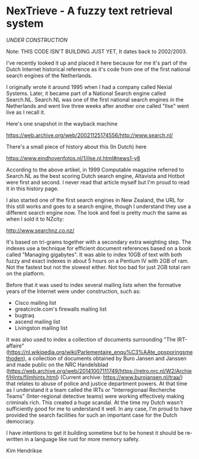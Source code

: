 # NexTrieve - A fuzzy text retrieval system

*UNDER CONSTRUCTION*

Note: THIS CODE ISN'T BUILDING JUST YET, It dates back to 2002/2003.

I've recently looked it up and placed it here because for me it's part of the Dutch Internet historical reference as it's code from one of the first national search engines of the Netherlands.

I originally wrote it around 1995 when I had a company called Nexial Systems. Later, it became part of a National Search engine called Search.NL. Search.NL was one of the first national search engines in the Netherlands and went live three weeks after another one called "Ilse" went live as I recall it.

Here's one snapshot in the wayback machine

https://web.archive.org/web/20021125174556/http://www.search.nl/

There's a small piece of history about this (In Dutch) here

https://www.eindhovenfotos.nl/1/ilse.nl.html#news1-y8

According to the above artikel, in 1999 Computable magazine referred to Search.NL as the best scoring Dutch search engine, Altavista and Hotbot were first and second. I never read that article myself but I'm proud to read it in this history page.

I also started one of the first search engines in New Zealand, the URL for this still works and goes to a search engine, though I understand they use a different search engine now. The look and feel is pretty much the same as when I sold it to NZcity:

http://www.searchnz.co.nz/

It's based on tri-grams together with a secondary extra weighting step. The indexes use a technique for efficient document references based on a book called "Managing gigabytes". It was able to index 10GB of text with both fuzzy and exact indexes in about 5 hours on a Pentium IV with 2GB of ram. Not the fastest but not the slowest either. Not too bad for just 2GB total ram on the platform.

Before that it was used to index several mailing lists when the formative years of the Internet were under construction, such as:

* Cisco mailing list
* greatcircle.com's firewalls mailing list
* bugtraq
* ascend mailing list
* Livingston mailing list

It was also used to index a collection of documents surrounding "The IRT-affaire" (https://nl.wikipedia.org/wiki/Parlementaire_enqu%C3%AAte_opsporingsmethoden), a collection of documents obtained by Buro Jansen and Janssen and made public on the NRC Handelsblad (https://web.archive.org/web/20141007111749/https://retro.nrc.nl/W2/Archief/Hints/filmhints.html) (Current archive: https://www.burojansen.nl/traa/) that relates to abuse of police and justice department powers. At that time as I understand it a team called the IRTs or "Interregionaal Recherche Teams" (Inter-regional detective teams) were working effectively making criminals rich. This created a huge scandal. At the time my Dutch wasn't sufficiently good for me to understand it well. In any case, I'm proud to have provided the search facilities for such an important case for the Dutch democracy.

I have intentions to get it building sometime but to be honest it should be re-written in a language like rust for more memory safety.

Kim Hendrikse
